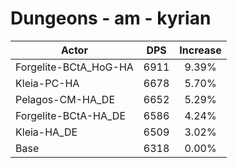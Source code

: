 # Dungeons - am - kyrian
| Actor | DPS | Increase |
|---|:---:|:---:|
|Forgelite-BCtA_HoG-HA|6911|9.39%|
|Kleia-PC-HA|6678|5.70%|
|Pelagos-CM-HA_DE|6652|5.29%|
|Forgelite-BCtA-HA_DE|6586|4.24%|
|Kleia-HA_DE|6509|3.02%|
|Base|6318|0.00%|
